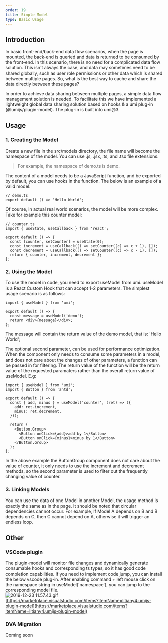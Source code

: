 ```yaml
---
order: 19
title: Simple Model
type: Basic Usage
---
```


## Introduction

In basic front-end/back-end data flow scenarios, when the page is mounted, the back-end is queried and data is returned to be consumed by the front-end. In this scenario, there is no need for a complicated data flow solution. This isn't always the case, and data may sometimes need to be shared globally, such as user role permissions or other data which is shared between multiple pages. So, what is the best way to cache and share the data directly between these pages?

In order to achieve data sharing between multiple pages, a simple data flow management solution is needed. To facilitate this we have implemented a lightweight global data sharing solution based on hooks & a umi plug-in (@umijs/plugin-model). The plug-in is built into umi@3.

## Usage

### 1. Creating the Model

Create a new file in the src/models directory, the file name will become the namespace of the model. You can use .js, .jsx, .ts, and .tsx file extensions.

> For example, the namespace of demo.ts is demo.

The content of a model needs to be a JavaScript function, and be exported by default, you can use hooks in the function. The below is an example of a valid model:
```
// demo.ts
export default () => 'Hello World';
```

Of course, in actual real world scenarios, the model will be more complex. Take for example this counter model:

```
// counter.ts
import { useState, useCallback } from 'react';

export default () => {
  const [counter, setCounter] = useState(0);
  const increment = useCallback(() => setCounter((c) => c + 1), []);
  const decrement = useCallback(() => setCounter((c) => c - 1), []);
  return { counter, increment, decrement };
};
```

### 2. Using the Model

To use the model in code, you need to export useModel from umi. useModel is a React Custom Hook that can accept 1-2 parameters. The simplest usage scenario is as follows:

```
import { useModel } from 'umi';

export default () => {
  const message = useModel('demo');
  return <div>{message}</div>;
};
```

The message will contain the return value of the demo model, that is: 'Hello World';

The optional second parameter, can be used for performance optimization. When the component only needs to consume some parameters in a model, and does not care about the changes of other parameters, a function can be passed in for filtering. The return value of the function will be the return value of the requested paramaters rather than the overall return value of useModel. E.g:

```
import { useModel } from 'umi';
import { Button } from 'antd';

export default () => {
  const { add, minus } = useModel('counter', (ret) => ({
    add: ret.increment,
    minus: ret.decrement,
  }));

  return (
    <Button.Group>
      <Button onClick={add}>add by 1</Button>
      <Button onClick={minus}>minus by 1</Button>
    </Button.Group>
  );
};
```

In the above example the ButtonGroup component does not care about the value of counter, it only needs to use the increment and decrement methods, so the second parameter is used to filter out the frequently changing value of counter.

### 3. Linking Models

You can use the data of one Model in another Model, the usage method is exactly the same as in the page. It should be noted that circular dependencies cannot occur. For example, If Model A depends on B and B depends on C, then C cannot depend on A, otherwise it will trigger an endless loop.

## Other

### VSCode plugin

The plugin-model will monitor file changes and dynamically generate consumable hooks and corresponding ts types, so it has good code completion capabilities. If you need to implement code jump, you can install the below vscode plug-in. After enabling command + left mouse click on the namespace string in useModel('namespace'), you can jump to the corresponding model file. <br />![2019-12-23 11.57.43.gif](https://intranetproxy.alipay.com/skylark/lark/0/2019/gif/184725/1577073518336-afe6f03d-f817-491a-848a-5feeb4ecd72b.gif#align=left&display=inline&height=1138&name=2019-12-23%2011.57.43.gif&originHeight=1138&originWidth=2062&size=6737458&status=done&style=none&width=2062)<br />[https://marketplace.visualstudio.com/items?itemName=litiany4.umijs-plugin-model](https://marketplace.visualstudio.com/items?itemName=litiany4.umijs-plugin-model)

### DVA Migration

Coming soon
